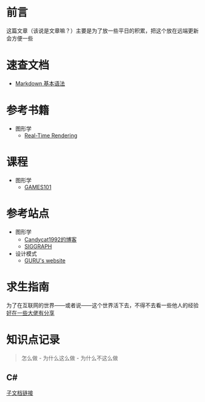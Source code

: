 
# 前言
这篇文章（该说是文章嘛？）主要是为了放一些平日的积累，把这个放在远端更新会方便一些

# 速查文档
- [Markdown 基本语法](https://markdown.com.cn/basic-syntax/) 

# 参考书籍
- 图形学
  - [Real-Time Rendering](https://www.realtimerendering.com/)

# 课程
- 图形学
  - [GAMES101](https://sites.cs.ucsb.edu/~lingqi/teaching/games101.html)

# 参考站点
- 图形学
  - [Candycat1992的博客](https://candycat1992.github.io/)
  - [SIGGRAPH](https://www.siggraph.org/)
- 设计模式
  - [GURU's website](https://refactoringguru.cn/design-patterns/catalog)

# 求生指南
为了在互联网的世界——或者说——这个世界活下去，不得不去看一些他人的经验  
[好在一些大佬有分享](category/Survive.md)

# 知识点记录
> 怎么做 - 为什么这么做 - 为什么不这么做
## C#
[子文档链接](category/Record/CSharp.md)



